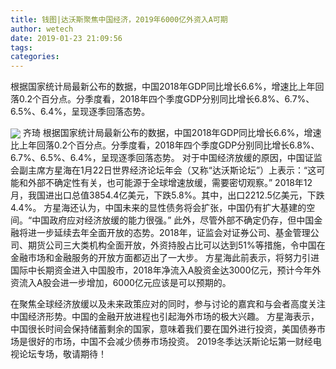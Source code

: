 ```yaml
---
title: 钱图|达沃斯聚焦中国经济，2019年6000亿外资入A可期
author: wetech
date: 2019-01-23 21:09:56
tags: 
categories: 
---
```

根据国家统计局最新公布的数据，中国2018年GDP同比增长6.6%，增速比上年回落0.2个百分点。分季度看，2018年四个季度GDP分别同比增长6.8%、6.7%、6.5%、6.4%，呈现逐季回落态势。
<!-- more -->
<img align="center" border="0" src="https://imgcdn.yicai.com/uppics/images/2019/01/16e7e858c86ff30dc2b7d539a4c7ca04.jpg" />
齐琦
根据国家统计局最新公布的数据，中国2018年GDP同比增长6.6%，增速比上年回落0.2个百分点。分季度看，2018年四个季度GDP分别同比增长6.8%、6.7%、6.5%、6.4%，呈现逐季回落态势。
对于中国经济放缓的原因，中国证监会副主席方星海在1月22日世界经济论坛年会（又称“达沃斯论坛”）上表示：“这可能和外部不确定性有关，也可能源于全球增速放缓，需要密切观察。”
2018年12月，我国进出口总值3854.4亿美元，下跌5.8%。其中，出口2212.5亿美元，下跌4.4%。
方星海还认为，中国未来的显性债务将会扩张，中国仍有扩大基建的空间。“中国政府应对经济放缓的能力很强。”
此外，尽管外部不确定仍存，但中国金融将进一步延续去年全面开放的态势。2018年，证监会对证券公司、基金管理公司、期货公司三大类机构全面开放，外资持股占比可以达到51%等措施，令中国在金融市场和金融服务的开放方面都迈出了一大步。
方星海此前表示，将努力引进国际中长期资金进入中国股市，2018年净流入A股资金达3000亿元，预计今年外资流入A股会进一步增加，6000亿元应该是可以预期的。
 
 
在聚焦全球经济放缓以及未来政策应对的同时，参与讨论的嘉宾和与会者高度关注中国经济形势。中国的金融开放进程也引起海外市场的极大兴趣。
方星海表示，中国很长时间会保持储蓄剩余的国家，意味着我们要在国外进行投资，美国债券市场是很好的市场，中国不会减少债券市场投资。
2019冬季达沃斯论坛第一财经电视论坛专场，敬请期待！
